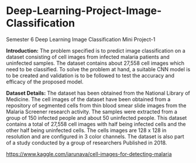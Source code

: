 # Deep-Learning-Project-Image-Classification

Semester 6 Deep Learning Image Classification Mini Project-1

**Introduction:**
The problem specified is to predict image classification on a dataset
consisting of cell images from infected malaria patients and uninfected
samples. The dataset contains about 27,558 cell images which need to
be classified. To solve the problem at hand, a suitable CNN model is to
be created and validation is to be followed to test the accuracy and
efficacy of the proposed model.


**Dataset Details:**
The dataset has been obtained from the National Library of Medicine.
The cell images of the dataset have been obtained from a repository of
segmented cells from thin blood smear slide images from the Malaria
Screener research activity. The samples were extracted from a group of
150 infected people and about 50 uninfected people. This dataset
contains a total of 27,558 cell images with half being infected cells and
the other half being uninfected cells. The cells images are 128 x 128 in
resolution and are configured in 3 color channels.
The dataset is also part of a study conducted by a group of researchers
Published in 2018.

https://www.kaggle.com/iarunava/cell-images-for-detecting-malaria
